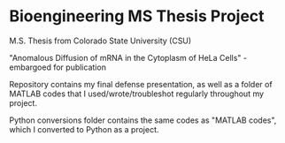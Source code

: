 # Bioengineering MS Thesis Project
M.S. Thesis from Colorado State University (CSU)  

"Anomalous Diffusion of mRNA in the Cytoplasm of HeLa Cells" - embargoed for publication    

Repository contains my final defense presentation, as well as a folder of MATLAB codes that I used/wrote/troubleshot regularly throughout my project.  

Python conversions folder contains the same codes as "MATLAB codes", which I converted to Python as a project.
